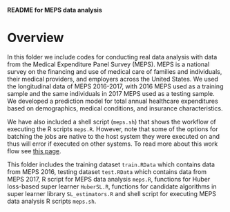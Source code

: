 __README for MEPS data analysis__

# Overview 
In this folder we include codes for conducting real data analysis with data from the Medical Expenditure Panel Survey (MEPS).
MEPS is a national survey on the financing and use of medical care of families and individuals, 
their medical providers, and employers across the United States. We used the longitudinal data of MEPS 2016-2017, with 2016 MEPS used as a 
training sample and the same individuals in 2017 MEPS used as a testing sample. We developed a prediction model for total annual healthcare expenditures based on demographics, medical conditions, and insurance characteristics.

We have also included a shell script (`meps.sh`) that shows the 
workflow of executing the R scripts `meps.R`. However, note that some of 
the options for batching the jobs are native to the host system 
they were executed on and thus will error if executed on other 
systems. To read more about this work flow see 
[this page](https://github.com/FredHutch/slurm-examples/tree/master/centipede). 

This folder includes the training dataset `train.RData` which contains data from MEPS 2016,
testing dataset `test.RData` which contains data from MEPS 2017, R script for MEPS 
data analysis `meps.R`, functions for Huber loss-based super learner `HuberSL.R`, functions 
for candidate algorithms in super learner library `SL_estimators.R` and shell script for executing MEPS data analysis 
R scripts `meps.sh`.
